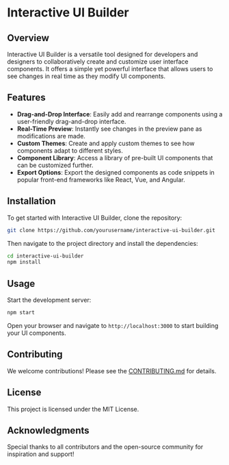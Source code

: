 # Interactive UI Builder

## Overview
Interactive UI Builder is a versatile tool designed for developers and designers to collaboratively create and customize user interface components. It offers a simple yet powerful interface that allows users to see changes in real time as they modify UI components.

## Features
- **Drag-and-Drop Interface**: Easily add and rearrange components using a user-friendly drag-and-drop interface.
- **Real-Time Preview**: Instantly see changes in the preview pane as modifications are made.
- **Custom Themes**: Create and apply custom themes to see how components adapt to different styles.
- **Component Library**: Access a library of pre-built UI components that can be customized further.
- **Export Options**: Export the designed components as code snippets in popular front-end frameworks like React, Vue, and Angular.

## Installation
To get started with Interactive UI Builder, clone the repository:
```bash
git clone https://github.com/yourusername/interactive-ui-builder.git
```

Then navigate to the project directory and install the dependencies:
```bash
cd interactive-ui-builder
npm install
```

## Usage
Start the development server:
```bash
npm start
```

Open your browser and navigate to `http://localhost:3000` to start building your UI components.

## Contributing
We welcome contributions! Please see the [CONTRIBUTING.md](CONTRIBUTING.md) for details.

## License
This project is licensed under the MIT License.

## Acknowledgments
Special thanks to all contributors and the open-source community for inspiration and support!